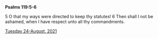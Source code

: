 **Psalms 119:5-6**

5 O that my ways were directed to keep thy statutes! 6 Then shall I not be ashamed, when I have respect unto all thy commandments.

[Tuesday 24-August, 2021](https://t.me/s/daily_scripture)
